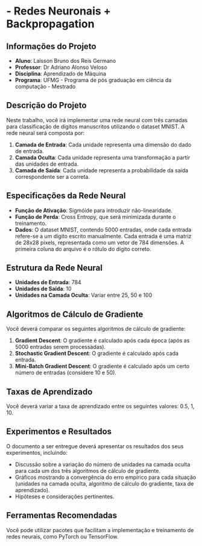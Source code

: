 # - Redes Neuronais + Backpropagation

## Informações do Projeto

- **Aluno**: Laisson Bruno dos Reis Germano
- **Professor**: Dr Adriano Alonso Veloso
- **Disciplina**: Aprendizado de Máquina
- **Programa**: UFMG - Programa de pós graduação em ciência da computação - Mestrado

## Descrição do Projeto

Neste trabalho, você irá implementar uma rede neural com três camadas para classificação de dígitos manuscritos utilizando o dataset MNIST. A rede neural será composta por:

1. **Camada de Entrada**: Cada unidade representa uma dimensão do dado de entrada.
2. **Camada Oculta**: Cada unidade representa uma transformação a partir das unidades de entrada.
3. **Camada de Saída**: Cada unidade representa a probabilidade da saída correspondente ser a correta.

## Especificações da Rede Neural

- **Função de Ativação**: Sigmóide para introduzir não-linearidade.
- **Função de Perda**: Cross Entropy, que será minimizada durante o treinamento.
- **Dados**: O dataset MNIST, contendo 5000 entradas, onde cada entrada refere-se a um dígito escrito manualmente. Cada entrada é uma matriz de 28x28 pixels, representada como um vetor de 784 dimensões. A primeira coluna do arquivo é o rótulo do dígito correto.

## Estrutura da Rede Neural

- **Unidades de Entrada**: 784
- **Unidades de Saída**: 10
- **Unidades na Camada Oculta**: Variar entre 25, 50 e 100

## Algoritmos de Cálculo de Gradiente

Você deverá comparar os seguintes algoritmos de cálculo de gradiente:

1. **Gradient Descent**: O gradiente é calculado após cada época (após as 5000 entradas serem processadas).
2. **Stochastic Gradient Descent**: O gradiente é calculado após cada entrada.
3. **Mini-Batch Gradient Descent**: O gradiente é calculado após um certo número de entradas (considere 10 e 50).

## Taxas de Aprendizado

Você deverá variar a taxa de aprendizado entre os seguintes valores: 0.5, 1, 10.

## Experimentos e Resultados

O documento a ser entregue deverá apresentar os resultados dos seus experimentos, incluindo:

- Discussão sobre a variação do número de unidades na camada oculta para cada um dos três algoritmos de cálculo de gradiente.
- Gráficos mostrando a convergência do erro empírico para cada situação (unidades na camada oculta, algoritmo de cálculo do gradiente, taxa de aprendizado).
- Hipóteses e considerações pertinentes.

## Ferramentas Recomendadas

Você pode utilizar pacotes que facilitam a implementação e treinamento de redes neurais, como PyTorch ou TensorFlow.